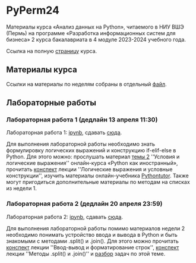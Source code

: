 # PyPerm24

Материалы курса «Анализ данных на Python», читаемого в НИУ ВШЭ (Пермь) на программе «Разработка информационных систем для бизнеса»
2 курса бакалавриата в 4 модуле 2023-2024 учебного года.

Ссылка на полную [страницу](http://math-info.hse.ru/s23/f) курса.

## Материалы курса

Ссылки на материалы по неделям собраны в отдельный [файл]().

## Лабораторные работы

### Лабораторная работа 1 (дедлайн 13 апреля 11:30)

Лабораторная работа 1: [ipynb](https://github.com/allatambov/PyPerm24/blob/main/pyperm-lab01.ipynb), сдавать [сюда](https://www.dropbox.com/request/NXT1AXihnTOYLm3Cx0EV).

Для выполнения лабораторной работы необходимо знать формулировку логических выражений
и конструкцию if-elif-else в Python. Для этого можно: прослушать материал [темы 2](https://edu.hse.ru/course/view.php?id=133389&section=2) ''Условия и логические выражения'' онлайн-курса «Python как иностранный», прочитать [конспект](https://nbviewer.org/github/allatambov/PyPolit2023/blob/main/testing-conditions.ipynb) лекции ''Логические выражения и условные конструкции'', изучить материалы онлайн-учебника [Pythontutor](https://pythontutor.ru/lessons/ifelse/).
Также могут пригодиться дополнительные материалы по методам на списках из недели 1. 

### Лабораторная работа 2 (дедлайн 20 апреля 23:59)

Лабораторная работа 2: [ipynb](https://github.com/allatambov/PyPerm24/blob/main/pyperm-lab02.ipynb), сдавать [сюда](https://www.dropbox.com/request/VJTXjM1sQvWQDihEV6Ww).

Для выполнения лабораторной работы помимо материалов недели 2 необходимо понимать
устройство ввода и вывода в Python и быть знакомыми с методами .split() и .join(). Для этого можно 
прочитать [конспект](https://github.com/allatambov/ICEF24/blob/main/02-input-output-format.ipynb) лекции ''Ввод-вывод и форматирование строк'', [конспект](https://github.com/allatambov/PyAll23/blob/main/06-split-join.ipynb) лекции ''Методы .split() и .join()'' и [разбор](https://github.com/allatambov/PyPerm24/blob/main/input-output-fragments.ipynb) задач по этой теме.

